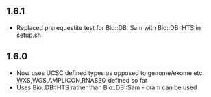 ## 1.6.1
* Replaced prerequestite test for Bio::DB::Sam with Bio::DB::HTS in setup.sh

## 1.6.0
* Now uses UCSC defined types as opposed to genome/exome etc. WXS,WGS,AMPLICON,RNASEQ defined so far
* Uses Bio::DB::HTS rather than Bio::DB::Sam - cram can be used
